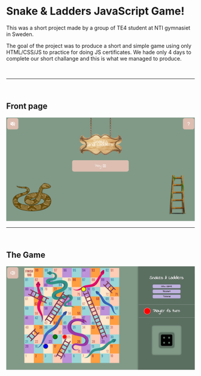 
<br>
<br>

# Snake & Ladders JavaScript Game!

This was a short project made by a group of TE4 student at NTI gymnasiet in Sweden.  

The goal of the project was to produce a short and simple game using only HTML/CSS/JS to practice for doing JS certificates. We hade only 4 days to complete our short challange and this is what we managed to produce.

<br>

- - - 
<br>

## Front page

<img src="img/s&k-index.png" alt="Frontpage Image" >

<br>

- - -
<br>

## The Game

<img src="img/s&k-game.png" alt="Gamepage Image">


